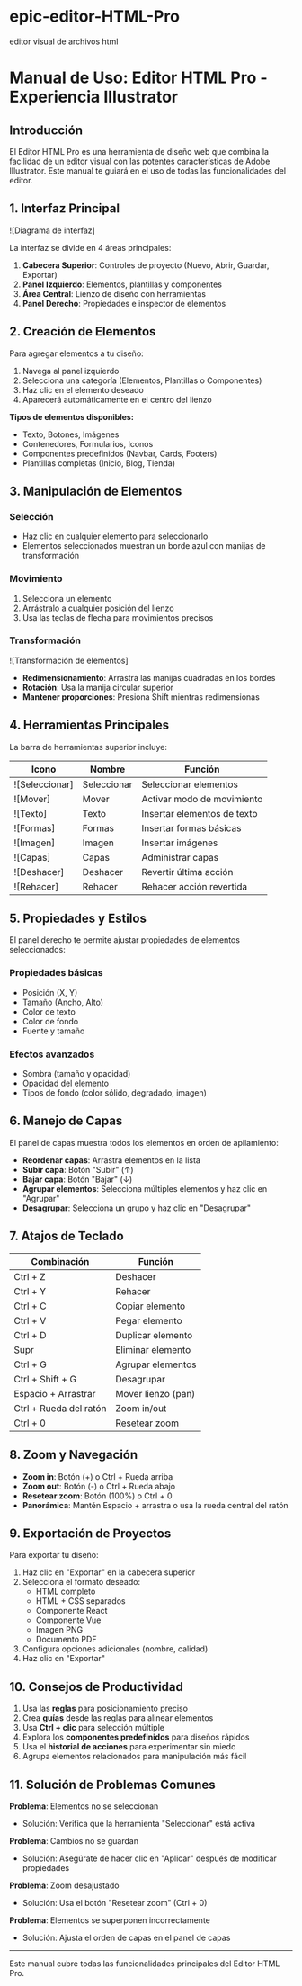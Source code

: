 # epic-editor-HTML-Pro
editor visual de archivos html
# Manual de Uso: Editor HTML Pro - Experiencia Illustrator

## Introducción
El Editor HTML Pro es una herramienta de diseño web que combina la facilidad de un editor visual con las potentes características de Adobe Illustrator. Este manual te guiará en el uso de todas las funcionalidades del editor.

## 1. Interfaz Principal
![Diagrama de interfaz]

La interfaz se divide en 4 áreas principales:
1. **Cabecera Superior**: Controles de proyecto (Nuevo, Abrir, Guardar, Exportar)
2. **Panel Izquierdo**: Elementos, plantillas y componentes
3. **Área Central**: Lienzo de diseño con herramientas
4. **Panel Derecho**: Propiedades e inspector de elementos

## 2. Creación de Elementos
Para agregar elementos a tu diseño:
1. Navega al panel izquierdo
2. Selecciona una categoría (Elementos, Plantillas o Componentes)
3. Haz clic en el elemento deseado
4. Aparecerá automáticamente en el centro del lienzo

**Tipos de elementos disponibles:**
- Texto, Botones, Imágenes
- Contenedores, Formularios, Iconos
- Componentes predefinidos (Navbar, Cards, Footers)
- Plantillas completas (Inicio, Blog, Tienda)

## 3. Manipulación de Elementos
### Selección
- Haz clic en cualquier elemento para seleccionarlo
- Elementos seleccionados muestran un borde azul con manijas de transformación

### Movimiento
1. Selecciona un elemento
2. Arrástralo a cualquier posición del lienzo
3. Usa las teclas de flecha para movimientos precisos

### Transformación
![Transformación de elementos]

- **Redimensionamiento**: Arrastra las manijas cuadradas en los bordes
- **Rotación**: Usa la manija circular superior
- **Mantener proporciones**: Presiona Shift mientras redimensionas

## 4. Herramientas Principales
La barra de herramientas superior incluye:

| Icono | Nombre | Función |
|-------|--------|---------|
| ![Seleccionar] | Seleccionar | Seleccionar elementos |
| ![Mover] | Mover | Activar modo de movimiento |
| ![Texto] | Texto | Insertar elementos de texto |
| ![Formas] | Formas | Insertar formas básicas |
| ![Imagen] | Imagen | Insertar imágenes |
| ![Capas] | Capas | Administrar capas |
| ![Deshacer] | Deshacer | Revertir última acción |
| ![Rehacer]| Rehacer | Rehacer acción revertida |

## 5. Propiedades y Estilos
El panel derecho te permite ajustar propiedades de elementos seleccionados:

### Propiedades básicas
- Posición (X, Y)
- Tamaño (Ancho, Alto)
- Color de texto
- Color de fondo
- Fuente y tamaño

### Efectos avanzados
- Sombra (tamaño y opacidad)
- Opacidad del elemento
- Tipos de fondo (color sólido, degradado, imagen)

## 6. Manejo de Capas
El panel de capas muestra todos los elementos en orden de apilamiento:

- **Reordenar capas**: Arrastra elementos en la lista
- **Subir capa**: Botón "Subir" (↑)
- **Bajar capa**: Botón "Bajar" (↓)
- **Agrupar elementos**: Selecciona múltiples elementos y haz clic en "Agrupar"
- **Desagrupar**: Selecciona un grupo y haz clic en "Desagrupar"

## 7. Atajos de Teclado
| Combinación | Función |
|-------------|---------|
| Ctrl + Z | Deshacer |
| Ctrl + Y | Rehacer |
| Ctrl + C | Copiar elemento |
| Ctrl + V | Pegar elemento |
| Ctrl + D | Duplicar elemento |
| Supr | Eliminar elemento |
| Ctrl + G | Agrupar elementos |
| Ctrl + Shift + G | Desagrupar |
| Espacio + Arrastrar | Mover lienzo (pan) |
| Ctrl + Rueda del ratón | Zoom in/out |
| Ctrl + 0 | Resetear zoom |

## 8. Zoom y Navegación
- **Zoom in**: Botón (+) o Ctrl + Rueda arriba
- **Zoom out**: Botón (-) o Ctrl + Rueda abajo
- **Resetear zoom**: Botón (100%) o Ctrl + 0
- **Panorámica**: Mantén Espacio + arrastra o usa la rueda central del ratón

## 9. Exportación de Proyectos
Para exportar tu diseño:
1. Haz clic en "Exportar" en la cabecera superior
2. Selecciona el formato deseado:
   - HTML completo
   - HTML + CSS separados
   - Componente React
   - Componente Vue
   - Imagen PNG
   - Documento PDF
3. Configura opciones adicionales (nombre, calidad)
4. Haz clic en "Exportar"

## 10. Consejos de Productividad
1. Usa las **reglas** para posicionamiento preciso
2. Crea **guías** desde las reglas para alinear elementos
3. Usa **Ctrl + clic** para selección múltiple
4. Explora los **componentes predefinidos** para diseños rápidos
5. Usa el **historial de acciones** para experimentar sin miedo
6. Agrupa elementos relacionados para manipulación más fácil

## 11. Solución de Problemas Comunes
**Problema**: Elementos no se seleccionan
- Solución: Verifica que la herramienta "Seleccionar" está activa

**Problema**: Cambios no se guardan
- Solución: Asegúrate de hacer clic en "Aplicar" después de modificar propiedades

**Problema**: Zoom desajustado
- Solución: Usa el botón "Resetear zoom" (Ctrl + 0)

**Problema**: Elementos se superponen incorrectamente
- Solución: Ajusta el orden de capas en el panel de capas


---

Este manual cubre todas las funcionalidades principales del Editor HTML Pro.
